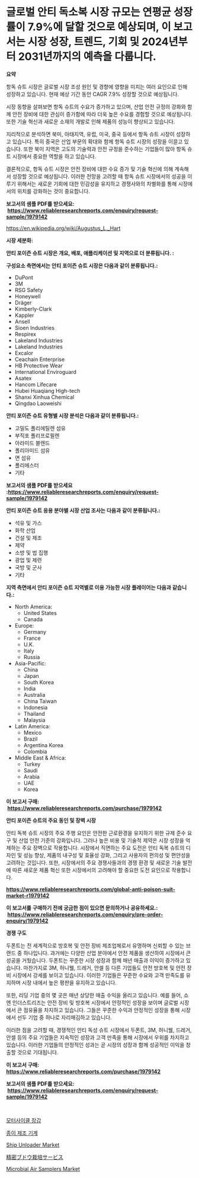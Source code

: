 <p><h1>글로벌 안티 독소복 시장 규모는 연평균 성장률이 7.9%에 달할 것으로 예상되며, 이 보고서는 시장 성장, 트렌드, 기회 및 2024년부터 2031년까지의 예측을 다룹니다.</h1></p><p><strong>요약</strong></p>
<p><p>항독 슈트 시장은 글로벌 시장 조성 원인 및 경향에 영향을 미치는 여러 요인으로 인해 성장하고 있습니다. 현재 예상 기간 동안 CAGR 7.9% 성장할 것으로 예상됩니다.</p><p>시장 동향을 살펴보면 항독 슈트의 수요가 증가하고 있으며, 산업 안전 규정의 강화와 함께 안전 장비에 대한 관심이 증가함에 따라 더욱 높은 수요를 경험할 것으로 예상됩니다. 또한 기술 혁신과 새로운 소재의 개발로 인해 제품의 성능이 향상되고 있습니다.</p><p>지리적으로 분석하면 북미, 아태지역, 유럽, 미국, 중국 등에서 항독 슈트 시장이 성장하고 있습니다. 특히 중국은 산업 부문의 확대와 함께 항독 슈트 시장의 성장을 이끌고 있습니다. 또한 북미 지역은 고도의 기술력과 안전 규정을 준수하는 기업들이 많아 항독 슈트 시장에서 중요한 역할을 하고 있습니다.</p><p>결론적으로, 항독 슈트 시장은 안전 장비에 대한 수요 증가 및 기술 혁신에 의해 계속해서 성장할 것으로 예상됩니다. 이러한 전망을 고려할 때 항독 슈트 시장에서의 성공을 이루기 위해서는 새로운 기회에 대한 민감성을 유지하고 경쟁사와의 차별화를 통해 시장에서의 위치를 강화하는 것이 중요합니다.</p></p>
<p><strong>보고서의 샘플 PDF를 받으세요: &nbsp;<a href="https://www.reliableresearchreports.com/enquiry/request-sample/1979142">https://www.reliableresearchreports.com/enquiry/request-sample/1979142</a></strong></p>
<p><a href="https://en.wikipedia.org/wiki/Augustus_L._Hart">https://en.wikipedia.org/wiki/Augustus_L._Hart</a></p>
<p><strong>시장 세분화:</strong></p>
<p><strong> 안티 포이즌 슈트 시장은 개요, 배포, 애플리케이션 및 지역으로 더 분류됩니다. :</strong></p>
<p><strong>구성요소 측면에서는 안티 포이즌 슈트 시장은 다음과 같이 분류됩니다.:</strong></p>
<p><ul><li>DuPont</li><li>3M</li><li>RSG Safety</li><li>Honeywell</li><li>Dräger</li><li>Kimberly-Clark</li><li>Kappler</li><li>Ansell</li><li>Sioen Industries</li><li>Respirex</li><li>Lakeland Industries</li><li>Lakeland Industries</li><li>Excalor</li><li>Ceachain Enterprise</li><li>HB Protective Wear</li><li>International Enviroguard</li><li>Asatex</li><li>Hancom Lifecare</li><li>Hubei Huaqiang High-tech</li><li>Shanxi Xinhua Chemical</li><li>Qingdao Laoweishi</li></ul></p>
<p><strong> 안티 포이즌 슈트 유형별 시장 분석은 다음과 같이 분류됩니다.:</strong></p>
<p><ul><li>고밀도 폴리에틸렌 섬유</li><li>부직포 폴리프로필렌</li><li>아라미드 블렌드</li><li>폴리아미드 섬유</li><li>면 섬유</li><li>폴리에스터</li><li>기타</li></ul></p>
<p><strong>보고서의 샘플 PDF를 받으세요 :<a href="https://www.reliableresearchreports.com/enquiry/request-sample/1979142">https://www.reliableresearchreports.com/enquiry/request-sample/1979142</a></strong></p>
<p><strong> 안티 포이즌 슈트 응용 분야별 시장 산업 조사는 다음과 같이 분류됩니다.:</strong></p>
<p><ul><li>석유 및 가스</li><li>화학 산업</li><li>건설 및 제조</li><li>제약</li><li>소방 및 법 집행</li><li>광업 및 제련</li><li>국방 및 군사</li><li>기타</li></ul></p>
<p><strong>지역 측면에서 안티 포이즌 슈트 지역별로 이용 가능한 시장 플레이어는 다음과 같습니다.:</strong></p>
<p><ul>
    <li>
        North America:
        <ul>
            <li>United States</li>
            <li>Canada</li>
        </ul>
    </li>
    <li>
        Europe:
        <ul>
            <li>Germany</li>
            <li>France</li>
            <li>U.K.</li>
            <li>Italy</li>
            <li>Russia</li>
        </ul>
    </li>
    <li>
        Asia-Pacific:
        <ul>
            <li>China</li>
            <li>Japan</li>
            <li>South Korea</li>
            <li>India</li>
            <li>Australia</li>
            <li>China Taiwan</li>
            <li>Indonesia</li>
            <li>Thailand</li>
            <li>Malaysia</li>
        </ul>
    </li>
    <li>
        Latin America:
        <ul>
            <li>Mexico</li>
            <li>Brazil</li>
            <li>Argentina Korea</li>
            <li>Colombia</li>
        </ul>
    </li>
    <li>
        Middle East & Africa:
        <ul>
            <li>Turkey</li>
            <li>Saudi</li>
            <li>Arabia</li>
            <li>UAE</li>
            <li>Korea</li>
        </ul>
    </li>
    </ul></p>
<p><strong>이 보고서 구매: &nbsp;<a href="https://www.reliableresearchreports.com/purchase/1979142">https://www.reliableresearchreports.com/purchase/1979142</a></strong></p>
<p><strong>안티 포이즌 슈트의 주요 동인 및 장벽 시장</strong></p>
<p><p>안티 독복 슈트 시장의 주요 주행 요인은 안전한 근로환경을 유지하기 위한 규제 준수 요구 및 산업 안전 기준의 강화입니다. 그러나 높은 비용 및 기술적 제약은 시장 성장을 억제하는 주요 장벽으로 작용합니다. 시장에서 직면하는 주요 도전은 안티 독복 슈트의 디자인 및 성능 향상, 제품의 내구성 및 효율성 강화, 그리고 사용자의 편의성 및 편안성을 고려하는 것입니다. 또한, 시장에서의 주요 경쟁사들과의 경쟁 환경 및 새로운 기술 발전에 따른 새로운 제품 혁신 또한 시장에서의 고려해야 할 중요한 도전 요인으로 작용합니다.</p></p>
<p><strong><a href="https://www.reliableresearchreports.com/global-anti-poison-suit-market-r1979142">https://www.reliableresearchreports.com/global-anti-poison-suit-market-r1979142</a></strong></p>
<p><strong>이 보고서를 구매하기 전에 궁금한 점이 있으면 문의하거나 공유하세요.: &nbsp;<a href="https://www.reliableresearchreports.com/enquiry/pre-order-enquiry/1979142">https://www.reliableresearchreports.com/enquiry/pre-order-enquiry/1979142</a></strong></p>
<p><strong>경쟁 구도</strong></p>
<p><p>두폰트는 전 세계적으로 방호복 및 안전 장비 제조업체로서 유명하며 신뢰할 수 있는 브랜드 중 하나입니다. 과거에는 다양한 산업 분야에서 안전 제품을 생산하여 시장에서 큰 성공을 거뒀습니다. 두폰트는 꾸준한 시장 성장과 함께 매년 매출과 이익이 증가하고 있습니다. 마찬가지로 3M, 허니웰, 드레거, 안셀 등 다른 기업들도 안전 방호복 및 안전 장비 시장에서 강세를 보이고 있습니다. 이러한 기업들은 꾸준한 수요와 고객 만족도를 유지하며 시장 내에서 높은 평판을 유지하고 있습니다.</p><p>또한, 리딩 기업 중의 몇 곳은 매년 상당한 매출 수익을 올리고 있습니다. 예를 들어, 쇼엔 인더스트리즈는 안전 장비 및 방호복 시장에서 안정적인 성장을 보이며 글로벌 시장에서 큰 점유율을 차지하고 있습니다. 그들은 꾸준한 수익과 안정적인 성장을 통해 시장에서 선두 기업 중 하나로 자리매김하고 있습니다. </p><p>이러한 점을 고려할 때, 경쟁적인 안티 독성 슈트 시장에서 두폰트, 3M, 허니웰, 드레거, 안셀 등의 주요 기업들은 지속적인 성장과 고객 만족을 통해 시장에서 우위를 차지하고 있습니다. 이러한 기업들의 안정적인 성과는 곧 시장의 성장과 함께 성공적인 이익을 창출할 것으로 기대됩니다.</p></p>
<p><strong>이 보고서 구매: &nbsp; <a href="https://www.reliableresearchreports.com/purchase/1979142">https://www.reliableresearchreports.com/purchase/1979142</a></strong></p>
<p><strong>보고서의 샘플 PDF를 받으세요: &nbsp;<a href="https://www.reliableresearchreports.com/enquiry/request-sample/1979142">https://www.reliableresearchreports.com/enquiry/request-sample/1979142</a></strong><strong></strong></p>
<p>&nbsp;</p>
<p><p><a href="https://github.com/Hubertstyenger6685/Market-Research-Report-List-2/blob/main/4061163172862.md">모터사이클 장갑</a></p><p><a href="https://github.com/hxzi07639916/Market-Research-Report-List-2/blob/main/2721549172861.md">종이 제조 기계</a></p><p><a href="https://github.com/alwa8650/Market-Research-Report-List-1/blob/main/ship-unloader-market.md">Ship Unloader Market</a></p><p><a href="https://github.com/AaronVargas43/Market-Research-Report-List-2/blob/main/7246886160747.md">精密ブドウ栽培サービス</a></p><p><a href="https://issuu.com/reportprime-2/docs/microbial-air-samplers-market-size-2030.pptx">Microbial Air Samplers Market</a></p></p>